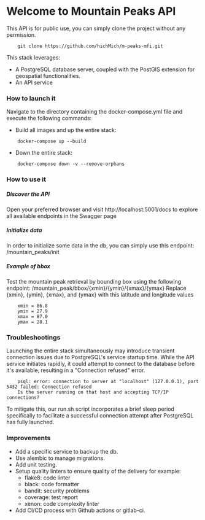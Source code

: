 # Welcome to Mountain Peaks API
This API is for public use, you can simply clone the project without any permission.
```
    git clone https://github.com/hichMich/m-peaks-mfi.git
```
This stack leverages:
- A PostgreSQL database server, coupled with the PostGIS extension for geospatial functionalities.
- An API service

### How to launch it
Navigate to the directory containing the docker-compose.yml file and execute the following commands:
- Build all images and up the entire stack:
```
    docker-compose up --build
```
- Down the entire stack:
```
    docker-compose down -v --remove-orphans
```

### How to use it
##### Discover the API
Open your preferred browser and visit http://localhost:5001/docs to explore all available endpoints in the Swagger page
##### Initialize data
In order to initialize some data in the db, you can simply use this endpoint: /mountain_peaks/init

##### Example of bbox
Test the mountain peak retrieval by bounding box using the following endpoint:
/mountain_peak/bbox/{xmin}/{ymin}/{xmax}/{ymax}
Replace {xmin}, {ymin}, {xmax}, and {ymax} with this latitude and longitude values

```
    xmin = 86.8
    ymin = 27.9
    xmax = 87.0
    ymax = 28.1
```

### Troubleshootings
Launching the entire stack simultaneously may introduce transient connection issues due to PostgreSQL's service startup time. While the API service initiates rapidly, it could attempt to connect to the database before it's available, resulting in a "Connection refused" error.
```
    psql: error: connection to server at "localhost" (127.0.0.1), port 5432 failed: Connection refused
    Is the server running on that host and accepting TCP/IP connections?
```
To mitigate this, our run.sh script incorporates a brief sleep period specifically to facilitate a successful connection attempt after PostgreSQL has fully launched.

### Improvements
- Add a specific service to backup the db.
- Use alembic to manage migrations.
- Add unit testing.
- Setup quality linters to ensure quality of the delivery for example:
  - flake8: code linter
  - black: code formatter
  - bandit: security problems
  - coverage: test report
  - xenon: code complexity linter
- Add CI/CD process with Github actions or gitlab-ci. 